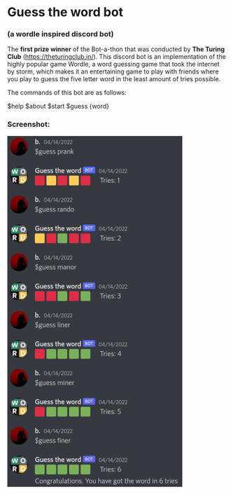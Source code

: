 # Guess the word bot
### (a wordle inspired discord bot)

The **first prize winner** of the Bot-a-thon that was conducted by **The Turing Club** (https://theturingclub.in/). This discord bot is an implementation of the highly popular game Wordle, a word guessing game that took the internet by storm, which makes it an entertaining game to play with friends where you play to guess the five letter word in the least amount of tries possible.

The commands of this bot are as follows:

$help
$about
$start
$guess {word}

### Screenshot:
<img src="wordle.png" width="400" align="left"><br />
<br><br/>

